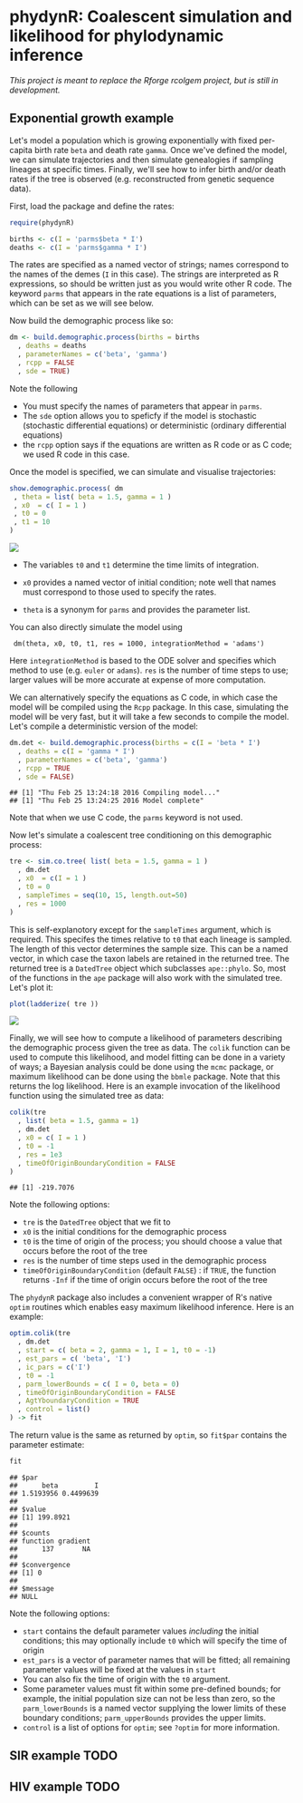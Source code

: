 # phydynR: Coalescent simulation and likelihood for phylodynamic inference
*This project is meant to replace the Rforge rcolgem project, but is still in development.*

## Exponential growth example 
Let's model a population which is growing exponentially with fixed per-capita birth rate `beta` and death rate `gamma`. 
Once we've defined the model, we can simulate trajectories and then simulate genealogies if sampling lineages at specific times. 
Finally, we'll see how to infer birth and/or death rates if the tree is observed (e.g. reconstructed from genetic sequence data). 

First, load the package and define the rates: 

```r
require(phydynR)
```

```r
births <- c(I = 'parms$beta * I')
deaths <- c(I = 'parms$gamma * I')
```
The rates are specified as a named vector of strings; names correspond to the names of the demes (`I` in this case). 
The strings are interpreted as R expressions, so should be written just as you would write other R code. 
The keyword `parms` that appears in the rate equations is a list of parameters, which can be set as we will see below. 

Now build the demographic process like so:

```r
dm <- build.demographic.process(births = births
  , deaths = deaths
  , parameterNames = c('beta', 'gamma') 
  , rcpp = FALSE
  , sde = TRUE)
```
Note the following

* You must specify the names of parameters that appear in `parms`. 
* The `sde` option allows you to speficfy if the model is stochastic (stochastic differential equations) or deterministic (ordinary differential equations)
* the `rcpp` option says if the equations are written as R code or as C code; we used R code in this case. 

Once the model is specified, we can simulate and visualise trajectories: 

```r
show.demographic.process( dm
 , theta = list( beta = 1.5, gamma = 1 )
 , x0  = c( I = 1 )
 , t0 = 0
 , t1 = 10 
) 
```

![](figure/unnamed-chunk-4-1.png) 

* The variables `t0` and `t1` determine the time limits of integration. 

* `x0` provides a named vector of initial condition; note well that names must correspond to those used to specify the rates. 

* `theta` is a synonym for `parms` and provides the parameter list. 

You can also directly simulate the model using
```
 dm(theta, x0, t0, t1, res = 1000, integrationMethod = 'adams')
```
Here `integrationMethod` is based to the ODE solver and specifies which method to use (e.g. `euler` or `adams`). `res` is the number of time steps to use; larger values will be more accurate at expense of more computation. 

We can alternatively specify the equations as C code, in which case the model will be compiled using the `Rcpp` package. 
In this case, simulating the model will be very fast, but it will take a few seconds to compile the model. 
Let's compile a deterministic version of the model:

```r
dm.det <- build.demographic.process(births = c(I = 'beta * I')
  , deaths = c(I = 'gamma * I')
  , parameterNames = c('beta', 'gamma') 
  , rcpp = TRUE
  , sde = FALSE)
```

```
## [1] "Thu Feb 25 13:24:18 2016 Compiling model..."
## [1] "Thu Feb 25 13:24:25 2016 Model complete"
```
Note that when we use C code, the `parms` keyword is not used. 

Now let's simulate a coalescent tree conditioning on this demographic process: 

```r
tre <- sim.co.tree( list( beta = 1.5, gamma = 1 )
  , dm.det
  , x0  = c(I = 1 )
  , t0 = 0
  , sampleTimes = seq(10, 15, length.out=50)
  , res = 1000
) 
```
This is self-explanotory except for the `sampleTimes` argument, which is required. 
This specifes the times relative to `t0` that each lineage is sampled. 
The length of this vector determines the sample size. 
This can be a named vector, in which case the taxon labels are retained in the returned tree. 
The returned tree is a `DatedTree` object which subclasses `ape::phylo`. So, most of the functions in the `ape` package will also work with the simulated tree. Let's plot it: 

```r
plot(ladderize( tre ))
```

![](figure/unnamed-chunk-7-1.png) 

Finally, we will see how to compute a likelihood of parameters describing the demographic process given the tree as data. 
The `colik` function can be used to compute this likelihood, and model fitting can be done in a variety of ways; a Bayesian analysis could be done using the `mcmc` package, or maximum likelihood can be done using the `bbmle` package. 
Note that this returns the log likelihood. 
Here is an example invocation of the likelihood function using the simulated tree as data: 

```r
colik(tre
  , list( beta = 1.5, gamma = 1)
  , dm.det
  , x0 = c( I = 1 )
  , t0 = -1
  , res = 1e3
  , timeOfOriginBoundaryCondition = FALSE
)
```

```
## [1] -219.7076
```
Note the following options:

* `tre` is the `DatedTree` object that we fit to
* `x0` is the initial conditions for the demographic process
* `t0` is the time of origin of the process; you should choose a value that occurs before the root of the tree
* `res` is the number of time steps used in the demographic process
* `timeOfOriginBoundaryCondition` (default `FALSE`) : if `TRUE`, the function returns `-Inf` if the time of origin occurs before the root of the tree

The `phydynR` package also includes a convenient wrapper of R's native `optim` routines which enables easy maximum likelihood inference. Here is an example:

```r
optim.colik(tre
  , dm.det
  , start = c( beta = 2, gamma = 1, I = 1, t0 = -1)
  , est_pars = c( 'beta', 'I')
  , ic_pars = c('I')
  , t0 = -1
  , parm_lowerBounds = c( I = 0, beta = 0)
  , timeOfOriginBoundaryCondition = FALSE
  , AgtYboundaryCondition = TRUE
  , control = list()
) -> fit 
```
The return value is the same as returned by `optim`, so `fit$par` contains the parameter estimate:

```r
fit
```
```
## $par
##      beta         I 
## 1.5193956 0.4499639 
## 
## $value
## [1] 199.8921
## 
## $counts
## function gradient 
##      137       NA 
## 
## $convergence
## [1] 0
## 
## $message
## NULL
```
Note the following options:

* `start` contains the default parameter values *including* the initial conditions; this may optionally include `t0` which will specify the time of origin
* `est_pars` is a vector of parameter names that will be fitted; all remaining parameter values will be fixed at the values in `start`
* You can also fix the time of origin with the `t0` argument. 
* Some parameter values must fit within some pre-defined bounds; for example, the initial population size can not be less than zero, so the `parm_lowerBounds` is a named vector supplying the lower limits of these boundary conditions; `parm_upperBounds` provides the upper limits. 
* `control` is a list of options for `optim`; see `?optim` for more information.


## SIR example TODO 
## HIV example TODO 
